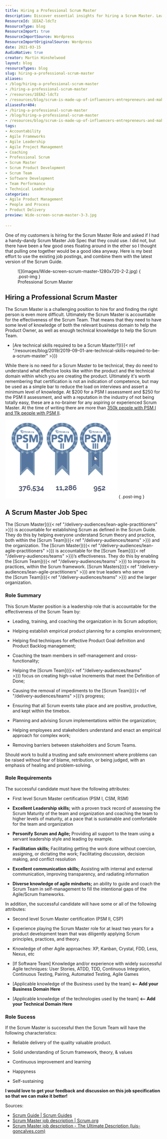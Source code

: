 ```yaml
---
title: Hiring a Professional Scrum Master
description: Discover essential insights for hiring a Scrum Master. Learn key skills, certifications, and role expectations to find the perfect fit for your team.
ResourceId: 1EEAZ-ldcTz
ResourceType: blog
ResourceImport: true
ResourceImportSource: Wordpress
ResourceImportOriginalSource: Wordpress
date: 2021-03-15
AudioNative: true
creator: Martin Hinshelwood
layout: blog
resourceTypes: blog
slug: hiring-a-professional-scrum-master
aliases:
- /blog/hiring-a-professional-scrum-master
- /hiring-a-professional-scrum-master
- /resources/1EEAZ-ldcTz
- /resources/blog/scrum-is-made-up-of-influencers-entrepreneurs-and-makers
aliasesFor404:
- /hiring-a-professional-scrum-master
- /blog/hiring-a-professional-scrum-master
- /resources/blog/scrum-is-made-up-of-influencers-entrepreneurs-and-makers
tags:
- Accountability
- Agile Frameworks
- Agile Leadership
- Agile Project Management
- Coaching
- Professional Scrum
- Scrum Master
- Scrum Product Development
- Scrum Team
- Software Development
- Team Performance
- Technical Leadership
categories:
- Agile Product Management
- People and Process
- Product Delivery
preview: Wide-screen-scrum-master-3-3.jpg

---
```

One of my customers is hiring for the Scrum Master Role and asked if I had a handy-dandy Scrum Master Job Spec that they could use. I did not, but there have been a few good ones floating around in the ether so I thought that pulling one together would be a good idea anyway. Here is my best effort to use the existing job postings, and combine them with the latest version of the Scrum Guide.

<figure>
![](images/Wide-screen-scrum-master-1280x720-2-2.jpg)
{ .post-img }
<figcaption>Professional Scrum Master</figcaption></figure>

## Hiring a Professional Scrum Master

The Scrum Master is a challenging position to hire for and finding the right person is even more difficult. Ultimately the Scrum Master is accountable for the effectiveness of the Scrum Team. That means that they need to have some level of knowledge of both the relevant business domain to help the Product Owner, as well as enough technical knowledge to help the Scrum Team.

- [Are technical skills required to be a Scrum Master?]({{< ref "/resources/blog/2019/2019-09-01-are-technical-skills-required-to-be-a-scrum-master" >}})

While there is no need for a Scrum Master to be technical, they do need to understand what effective looks like within the product and the technical domain within which you are creating the product. Ultimately it's worth remembering that certification is not an indication of competence, but may be used as a simple bar to reduce the load on interviews and assert a minimum level of knowledge. At $200 for a PSM I assessment and $250 for the PSM II assessment, and with a reputation in the industry of not being totally easy, these are a no-brainer for any aspiring or experienced Scrum Master. At the time of writing there are more than [350k people with PSM I and 11k people with PSM II](https://www.scrum.org/professional-scrum-certifications/count).

![](images/image-1-1-1.png)
{ .post-img }

## A Scrum Master Job Spec

The [Scrum Master]({{< ref "/delivery-audiences/lean-agile-practitioners" >}}) is accountable for establishing Scrum as defined in the Scrum Guide. They do this by helping everyone understand Scrum theory and practice, both within the [Scrum Team]({{< ref "/delivery-audiences/teams" >}}) and the organization. The [Scrum Master]({{< ref "/delivery-audiences/lean-agile-practitioners" >}}) is accountable for the [Scrum Team]({{< ref "/delivery-audiences/teams" >}})’s effectiveness. They do this by enabling the [Scrum Team]({{< ref "/delivery-audiences/teams" >}}) to improve its practices, within the Scrum framework. [Scrum Masters]({{< ref "/delivery-audiences/lean-agile-practitioners" >}}) are true leaders who serve the [Scrum Team]({{< ref "/delivery-audiences/teams" >}}) and the larger organization.

### Role Summary

This Scrum Master position is a leadership role that is accountable for the effectiveness of the Scrum Team by:

- Leading, training, and coaching the organization in its Scrum adoption;

- Helping establish empirical product planning for a complex environment;

- Helping find techniques for effective Product Goal definition and Product Backlog management;

- Coaching the team members in self-management and cross-functionality;

- Helping the [Scrum Team]({{< ref "/delivery-audiences/teams" >}}) focus on creating high-value Increments that meet the Definition of Done;

- Causing the removal of impediments to the [Scrum Team]({{< ref "/delivery-audiences/teams" >}})’s progress;

- Ensuring that all Scrum events take place and are positive, productive, and kept within the timebox.

- Planning and advising Scrum implementations within the organization;

- Helping employees and stakeholders understand and enact an empirical approach for complex work;

- Removing barriers between stakeholders and Scrum Teams.

Should work to build a trusting and safe environment where problems can be raised without fear of blame, retribution, or being judged, with an emphasis of healing and problem-solving.

### Role Requirements

The successful candidate must have the following attributes:

- First level Scrum Master certification (PSM I, CSM, RSM)

- **Excellent Leadership skills;** with a proven track record of assessing the Scrum Maturity of the team and organization and coaching the team to higher levels of maturity, at a pace that is sustainable and comfortable for the team and organization

- **Personify Scrum and Agile;** Providing all support to the team using a servant leadership style and leading by example.

- **Facilitation skills;** Facilitating getting the work done without coercion, assigning, or dictating the work; Facilitating discussion, decision making, and conflict resolution

- **Excellent communication skills;** Assisting with internal and external communication, improving transparency, and radiating information

- **Diverse knowledge of agile mindsets;** an ability to guide and coach the Scrum Team in self-management to fill the intentional gaps of the Agile/Scrum frameworks.

In addition, the successful candidate will have some or all of the following attributes:

- Second level Scrum Master certification (PSM II, CSP)

- Experience playing the Scrum Master role for at least two years for a product development team that was diligently applying Scrum principles, practices, and theory.

- Knowledge of other Agile approaches: XP, Kanban, Crystal, FDD, Less, Nexus, etc

- \[If Software Team\] Knowledge and/or experience with widely successful Agile techniques: User Stories, ATDD, TDD, Continuous Integration, Continuous Testing, Pairing, Automated Testing, Agile Games

- \[Applicable knowledge of the Business used by the team\] **<-- Add your Business Domain Here**

- \[Applicable knowledge of the technologies used by the team\] **<-- Add your Technical Domain Here**

### Role Sucess

If the Scrum Master is successful then the Scrum Team will have the following characteristics:

- Reliable delivery of the quality valuable product.

- Solid understanding of Scrum framework, theory, & values

- Continuous improvement and learning

- Happyness

- Self-sustaining

**I would love to get your feedback and discussion on this job specification so that we can make it better!**

Sources:

- [Scrum Guide | Scrum Guides](https://scrumguides.org/scrum-guide.html#scrum-master)
- [Scrum Master job description | Scrum.org](https://www.scrum.org/forum/scrum-forum/5366/scrum-master-job-description)
- [Scrum Master job description - The Ultimate Description (luis-goncalves.com)](https://luis-goncalves.com/scrum-master-job-description/)
